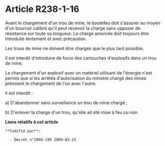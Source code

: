 # Article R238-1-16

Avant le chargement d'un trou de mine, le boutefeu doit s'assurer au moyen d'un bourroir calibré qu'il peut recevoir la
charge sans opposer de résistance sur toute sa longueur. La charge amorcée doit toujours être introduite lentement et avec
précaution.

Les trous de mine ne doivent être chargés que le plus tard possible.

Il est interdit d'introduire de force des cartouches d'explosifs dans un trou de mine.

Le chargement d'un explosif avec un matériel utilisant de l'énergie n'est permis que si les arrêtés d'autorisation du
ministre chargé des mines prévoient le chargement de l'un avec l'autre.

Il est interdit :

a) D'abandonner sans surveillance un trou de mine chargé ;

b) D'enlever la charge d'un trou, qu'elle ait été mise à feu ou non.

**Liens relatifs à cet article**

	**Codifié par**:

	  - Décret n°2004-196 2004-02-25
